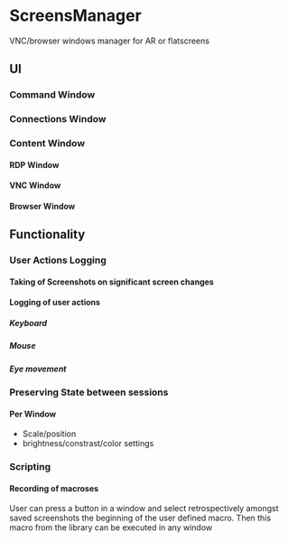 # ScreensManager
VNC/browser windows manager for AR or flatscreens




## UI

### Command Window

### Connections Window

### Content Window

#### RDP Window

#### VNC Window

#### Browser Window



## Functionality

### User Actions Logging

#### Taking of Screenshots on significant screen changes

#### Logging of user actions

##### Keyboard

##### Mouse

##### Eye movement



### Preserving State between sessions

#### Per Window

 - Scale/position
 - brightness/constrast/color settings
 
 
 
 
### Scripting

#### Recording of macroses

User can press a button in a window and select retrospectively amongst saved screenshots the beginning of the user defined macro.
Then this macro from the library can be executed in any window

